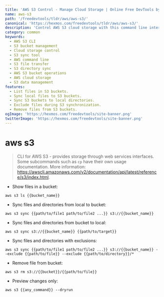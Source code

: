 ```yaml
---
title: 'AWS S3 Control - Manage Cloud Storage | Online Free DevTools by Hexmos'
name: aws-s3
path: '/freedevtools/tldr/aws/aws-s3/'
canonical: 'https://hexmos.com/freedevtools/tldr/aws/aws-s3/'
description: 'Control AWS S3 cloud storage with this command line interface. Manage files, sync directories, and administer cloud resources effortlessly. Free online tool, no registration required.'
category: common
keywords:
  - AWS S3 CLI
  - S3 bucket management
  - Cloud storage control
  - S3 sync tool
  - AWS command line
  - S3 file transfer
  - S3 directory sync
  - AWS S3 bucket operations
  - AWS cloud storage
  - S3 data management
features:
  - List files in S3 buckets.
  - Sync local files to S3 buckets.
  - Sync S3 buckets to local directories.
  - Exclude files during S3 synchronization.
  - Remove files from S3 buckets.
ogImage: 'https://hexmos.com/freedevtools/site-banner.png'
twitterImage: 'https://hexmos.com/freedevtools/site-banner.png'
---
```


# aws s3

> CLI for AWS S3 - provides storage through web services interfaces.
> Some subcommands such as `cp` have their own usage documentation.
> More information: <https://awscli.amazonaws.com/v2/documentation/api/latest/reference/s3/index.html>.

- Show files in a bucket:

`aws s3 ls {{bucket_name}}`

- Sync files and directories from local to bucket:

`aws s3 sync {{path/to/file1 path/to/file2 ...}} s3://{{bucket_name}}`

- Sync files and directories from bucket to local:

`aws s3 sync s3://{{bucket_name}} {{path/to/target}}`

- Sync files and directories with exclusions:

`aws s3 sync {{path/to/file1 path/to/file2 ...}} s3://{{bucket_name}} --exclude {{path/to/file}} --exclude {{path/to/directory}}/*`

- Remove file from bucket:

`aws s3 rm s3://{{bucket}}/{{path/to/file}}`

- Preview changes only:

`aws s3 {{any_command}} --dryrun`
